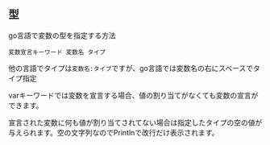 ## 型

go言語で変数の型を指定する方法

`変数宣言キーワード 変数名 タイプ`

他の言語でタイプは`変数名:タイプ`ですが、go言語では変数名の右にスペースでタイプ指定

varキーワードでは変数を宣言する場合、値の割り当てがなくても変数の宣言ができます。

宣言された変数に何も値が割り当てされてない場合は指定したタイプの空の値が与えられます。空の文字列なのでPrintlnで改行だけ表示されます。
